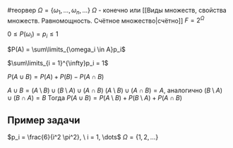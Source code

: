 #теорвер 
$\Omega = \{ \omega_1, \dots, \omega_n, \dots \}$
$\Omega$ - конечно или [[Виды множеств, свойства множеств. Равномощность. Счётное множество|счётно]]
$F = 2^{\Omega}$

$0 \leq P(\omega_i) = p_i \leq 1$

$P(A) = \sum\limits_{\omega_i \in A}p_i$

$\sum\limits_{i = 1}^{\infty}p_i = 1$

$P(A \cup B) = P(A) + P(B) - P(A \cap B)$

$A \cup B = (A \setminus B) \cup (B \setminus A) \cup (A \cap B)$
$(A \setminus B) \cup (A \cap B) = A$, аналогично $(B \setminus A) \cup (B \cap A) = B$
Тогда $P(A \cup B) = P(A \setminus B) + P(B \setminus A) + P(A \cap B)$

## Пример задачи
$p_i = \frac{6}{i^2 \pi^2}, \ i = 1, \dots$
$\Omega = \{ 1, 2, \dots \}$
